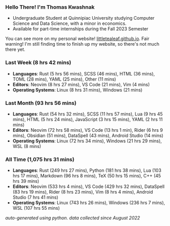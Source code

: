 
### Hello There! I'm Thomas Kwashnak

- Undergraduate Student at Quinnipiac University studying Computer Science and Data Science, with a minor in economics.
- Available for part-time internships during the Fall 2023 Semester

You can see more on my personal website! [littletealeaf.github.io](https://littletealeaf.github.io). Fair warning! I'm still finding time to finish up my website, so there's not much there yet.

### Last Week (8 hrs 42 mins)
- **Languages**: Rust (5 hrs 56 mins), SCSS (46 mins), HTML (36 mins), TOML (28 mins), YAML (25 mins), Other (11 mins)
- **Editors**: Neovim (8 hrs 27 mins), VS Code (21 mins), Vim (4 mins)
- **Operating Systems**: Linux (8 hrs 31 mins), Windows (21 mins)
    
### Last Month (93 hrs 56 mins)
- **Languages**: Rust (54 hrs 32 mins), SCSS (11 hrs 57 mins), Lua (9 hrs 45 mins), HTML (5 hrs 24 mins), JavaScript (3 hrs 15 mins), YAML (2 hrs 11 mins)
- **Editors**: Neovim (72 hrs 58 mins), VS Code (13 hrs 1 min), Rider (6 hrs 9 mins), Obsidian (51 mins), DataSpell (43 mins), Android Studio (14 mins)
- **Operating Systems**: Linux (72 hrs 34 mins), Windows (21 hrs 29 mins), WSL (8 mins)
    
### All Time (1,075 hrs 31 mins)
- **Languages**: Rust (249 hrs 27 mins), Python (181 hrs 38 mins), Lua (103 hrs 17 mins), Markdown (96 hrs 8 mins), TeX (50 hrs 15 mins), C++ (45 hrs 39 mins)
- **Editors**: Neovim (533 hrs 4 mins), VS Code (429 hrs 32 mins), DataSpell (83 hrs 19 mins), Rider (8 hrs 23 mins), Vim (8 hrs 4 mins), Android Studio (7 hrs 41 mins)
- **Operating Systems**: Linux (743 hrs 26 mins), Windows (236 hrs 7 mins), WSL (107 hrs 55 mins)
    

*auto-generated using python. data collected since August 2022*
